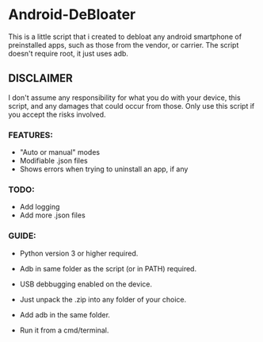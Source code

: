 # Android-DeBloater

This is a little script that i created to debloat any android smartphone of preinstalled apps, such as those from the vendor, or carrier.
The script doesn't require root, it just uses adb.

## DISCLAIMER

I don't assume any responsibility for what you do with your device, this script, and any damages that could occur from those.
Only use this script if you accept the risks involved.

### FEATURES:
- "Auto or manual" modes
- Modifiable .json files
- Shows errors when trying to uninstall an app, if any

### TODO:
- Add logging
- Add more .json files

### GUIDE:

- Python version 3 or higher required. 
- Adb in same folder as the script (or in PATH) required.
- USB debbugging enabled on the device.

- Just unpack the .zip into any folder of your choice.
- Add adb in the same folder.
- Run it from a cmd/terminal.

